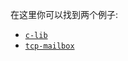 在这里你可以找到两个例子:

-   [`c-lib`](https://github.com/skade/rust-three-days-course/tree/master/example/c-lib)
-   [`tcp-mailbox`](https://github.com/skade/rust-three-days-course/tree/master/example/tcp-mailbox)
